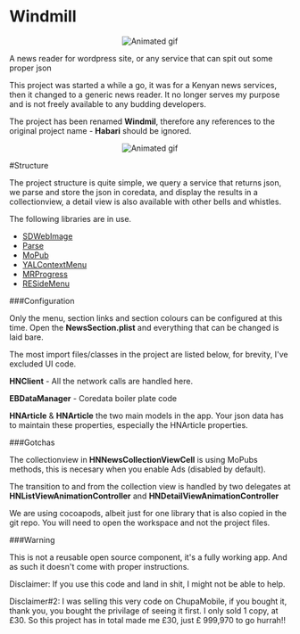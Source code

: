 # Windmill

<p align="center">
  <img src="http://i.imgur.com/msyKwo8.png" alt="Animated gif">
</p>

A news reader for wordpress site, or any service that can spit out some proper json

This project was started a while a go, it was for a Kenyan news services, then it changed to a generic news reader. It no longer serves my purpose and is not freely available to any budding developers.

The project has been renamed **Windmil**, therefore any references to the original project name - **Habari** should be ignored.



<p align="center">
  <img src="http://i.imgur.com/075PjH2.gif" alt="Animated gif">
</p>

#Structure

The project structure is quite simple, we query a service that returns json, we parse and store the json in coredata, and display the results in a collectionview, a detail view is also available with other bells and whistles.

The following libraries are in use.

* [SDWebImage](https://github.com/rs/SDWebImage)
* [Parse](www.parse.com)
* [MoPub](https://github.com/mopub/mopub-ios-sdk)
* [YALContextMenu](https://github.com/Yalantis/Context-Menu.iOS)
* [MRProgress](https://github.com/mrackwitz/MRProgress)
* [RESideMenu](https://github.com/romaonthego/RESideMenu)

###Configuration

Only the menu, section links and section colours can be configured at this time. Open the **NewsSection.plist** and everything that can be changed is laid bare.

The most import files/classes in the project are listed below, for brevity, I've excluded UI code.

**HNClient** - All the network calls are handled here.

**EBDataManager** - Coredata boiler plate code

**HNArticle** & **HNArticle** the two main models in the app. Your json data has to maintain these properties, especially the HNArticle properties.
  

###Gotchas

The collectionview in **HNNewsCollectionViewCell** is using MoPubs methods, this is necesary when you enable Ads (disabled by default).

The transition to and from the collection view is handled by two delegates at **HNListViewAnimationController** and **HNDetailViewAnimationController**

We are using cocoapods, albeit just for one library that is also copied in the git repo. You will need to open the workspace and not the project files.

###Warning

This is not a reusable open source component, it's a fully working app. And as such it doesn't come with proper instructions.

Disclaimer: If you use this code and land in shit, I might not be able to help.

Disclaimer#2: I was selling this very code on ChupaMobile, if you bought it, thank you, you bought the privilage of seeing it first. I only sold 1 copy, at £30. So this project has in total made me £30, just £ 999,970 to go hurrah!!

